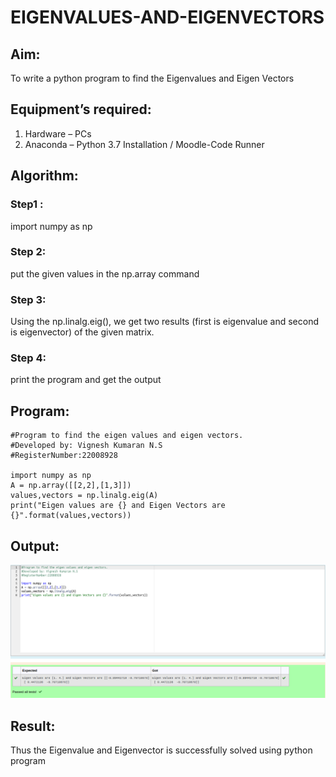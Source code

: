 # EIGENVALUES-AND-EIGENVECTORS
## Aim:
To write a python program to find the Eigenvalues and Eigen Vectors
## Equipment’s required:
1. 	Hardware – PCs
2. 	Anaconda – Python 3.7 Installation / Moodle-Code Runner
## Algorithm:
### Step1 : 
import numpy as np
### Step 2: 
put the given values in the np.array command
### Step 3:
Using the np.linalg.eig(),  we get two results (first is eigenvalue and second is eigenvector) of the given matrix.
### Step 4: 
print the program and get the output
## Program:
```
#Program to find the eigen values and eigen vectors.
#Developed by: Vignesh Kumaran N.S
#RegisterNumber:22008928

import numpy as np
A = np.array([[2,2],[1,3]])
values,vectors = np.linalg.eig(A)
print("Eigen values are {} and Eigen Vectors are {}".format(values,vectors))
```

## Output:
![input12](Eigen1.png)
## Result:
Thus the Eigenvalue and Eigenvector is successfully solved using python program
